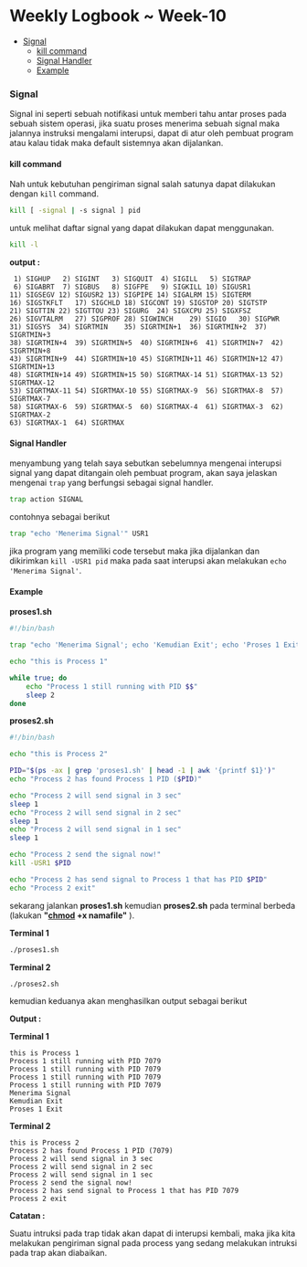 # **Weekly Logbook ~ Week-10** 

- [Signal](#signal)
  * [kill command](#kill-command)
  * [Signal Handler](#signal-handler)
  * [Example](#example)

### Signal

Signal ini seperti sebuah notifikasi untuk memberi tahu antar proses pada sebuah sistem operasi, jika suatu proses menerima sebuah signal maka jalannya instruksi mengalami interupsi, dapat di atur oleh pembuat program atau kalau tidak maka default sistemnya akan dijalankan.

#### kill command

Nah untuk kebutuhan pengiriman signal salah satunya dapat dilakukan dengan `kill` command.

```bash
kill [ -signal | -s signal ] pid
```

untuk melihat daftar signal yang dapat dilakukan dapat menggunakan. 

```bash
kill -l
```

**output :**

```
 1) SIGHUP	 2) SIGINT	 3) SIGQUIT	 4) SIGILL	 5) SIGTRAP
 6) SIGABRT	 7) SIGBUS	 8) SIGFPE	 9) SIGKILL	10) SIGUSR1
11) SIGSEGV	12) SIGUSR2	13) SIGPIPE	14) SIGALRM	15) SIGTERM
16) SIGSTKFLT	17) SIGCHLD	18) SIGCONT	19) SIGSTOP	20) SIGTSTP
21) SIGTTIN	22) SIGTTOU	23) SIGURG	24) SIGXCPU	25) SIGXFSZ
26) SIGVTALRM	27) SIGPROF	28) SIGWINCH	29) SIGIO	30) SIGPWR
31) SIGSYS	34) SIGRTMIN	35) SIGRTMIN+1	36) SIGRTMIN+2	37) SIGRTMIN+3
38) SIGRTMIN+4	39) SIGRTMIN+5	40) SIGRTMIN+6	41) SIGRTMIN+7	42) SIGRTMIN+8
43) SIGRTMIN+9	44) SIGRTMIN+10	45) SIGRTMIN+11	46) SIGRTMIN+12	47) SIGRTMIN+13
48) SIGRTMIN+14	49) SIGRTMIN+15	50) SIGRTMAX-14	51) SIGRTMAX-13	52) SIGRTMAX-12
53) SIGRTMAX-11	54) SIGRTMAX-10	55) SIGRTMAX-9	56) SIGRTMAX-8	57) SIGRTMAX-7
58) SIGRTMAX-6	59) SIGRTMAX-5	60) SIGRTMAX-4	61) SIGRTMAX-3	62) SIGRTMAX-2
63) SIGRTMAX-1	64) SIGRTMAX
```

#### Signal Handler

menyambung yang telah saya sebutkan sebelumnya mengenai interupsi signal yang dapat ditangain oleh pembuat program, akan saya jelaskan mengenai `trap` yang berfungsi sebagai signal handler.

```bash
trap action SIGNAL
```

contohnya sebagai berikut

```bash
trap "echo 'Menerima Signal'" USR1
```

jika program yang memiliki code tersebut maka jika dijalankan dan dikirimkan `kill -USR1 pid` maka pada saat interupsi akan melakukan `echo 'Menerima Signal'`.

#### Example

**proses1.sh**

```bash
#!/bin/bash

trap "echo 'Menerima Signal'; echo 'Kemudian Exit'; echo 'Proses 1 Exit'; exit" USR1

echo "this is Process 1"

while true; do
    echo "Process 1 still running with PID $$"
    sleep 2
done
```

**proses2.sh**

```bash
#!/bin/bash

echo "this is Process 2"

PID="$(ps -ax | grep 'proses1.sh' | head -1 | awk '{printf $1}')"
echo "Process 2 has found Process 1 PID ($PID)"

echo "Process 2 will send signal in 3 sec"
sleep 1
echo "Process 2 will send signal in 2 sec"
sleep 1
echo "Process 2 will send signal in 1 sec"
sleep 1

echo "Process 2 send the signal now!"
kill -USR1 $PID

echo "Process 2 has send signal to Process 1 that has PID $PID"
echo "Process 2 exit"
```

sekarang jalankan **proses1.sh** kemudian **proses2.sh** pada terminal berbeda (lakukan **"[chmod](https://www.man7.org/linux/man-pages/man1/chmod.1.html) +x namafile"** ).

**Terminal 1**

```bash
./proses1.sh
```

**Terminal 2**

```bash
./proses2.sh
```

kemudian keduanya akan menghasilkan output sebagai berikut

**Output :**

**Terminal 1**

```
this is Process 1
Process 1 still running with PID 7079
Process 1 still running with PID 7079
Process 1 still running with PID 7079
Process 1 still running with PID 7079
Menerima Signal
Kemudian Exit
Proses 1 Exit
```

**Terminal 2**

```
this is Process 2
Process 2 has found Process 1 PID (7079)
Process 2 will send signal in 3 sec
Process 2 will send signal in 2 sec
Process 2 will send signal in 1 sec
Process 2 send the signal now!
Process 2 has send signal to Process 1 that has PID 7079
Process 2 exit
```

**Catatan :**

Suatu intruksi pada trap tidak akan dapat di interupsi kembali, maka jika kita melakukan pengiriman signal pada process yang sedang melakukan intruksi pada trap akan diabaikan.
